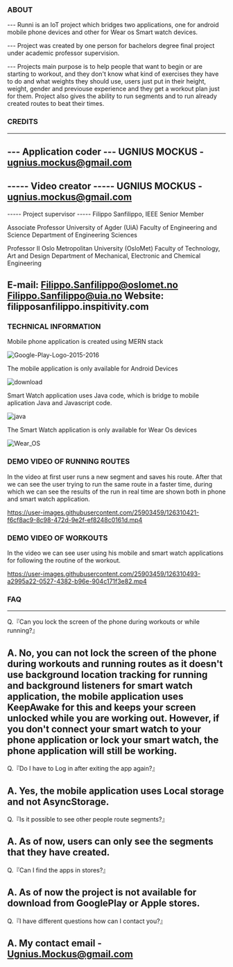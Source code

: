 ### ABOUT

--- Runni is an IoT project which bridges two applications, one for android mobile phone devices and other for Wear os Smart watch devices.

--- Project was created by one person for bachelors degree final project under academic professor supervision.

--- Projects main purpose is to help people that want to begin or are starting to workout, and they don't know what kind of exercises they have to do and what weights they should use, users just put in their height, weight, gender and previouse experience and they get a workout plan just for them. Project also gives the ability to run segments and to run already created routes to beat their times.

### CREDITS
-------------------------
--- Application coder ---
      UGNIUS MOCKUS - ugnius.mockus@gmail.com
-------------------------
----- Video creator -----
      UGNIUS MOCKUS - ugnius.mockus@gmail.com
-------------------------
----- Project supervisor -----
      Filippo Sanfilippo, IEEE Senior Member

Associate Professor
University of Agder (UiA)
Faculty of Engineering and Science
Department of Engineering Sciences

Professor II
Oslo Metropolitan University (OsloMet)
Faculty of Technology, Art and Design
Department of Mechanical, Electronic and Chemical Engineering

E-mail: Filippo.Sanfilippo@oslomet.no
        Filippo.Sanfilippo@uia.no
Website: filipposanfilippo.inspitivity.com
-------------------------
### TECHNICAL INFORMATION

Mobile phone application is created using MERN stack

![Google-Play-Logo-2015-2016](https://user-images.githubusercontent.com/25903459/126318648-3805077b-4359-4887-9166-2a4aa309e0ea.png)

The mobile application is only available for Android Devices 

![download](https://user-images.githubusercontent.com/25903459/126318792-25c7da61-25e5-413e-98f6-23eb3bb71d03.png)

Smart Watch application uses Java code, which is bridge to mobile aplication Java and Javascript code.

![java](https://user-images.githubusercontent.com/25903459/126332253-3c9d3dd5-4958-407d-aa79-f0d69d9314f7.png)

The Smart Watch application is only available for Wear Os devices

![Wear_OS](https://user-images.githubusercontent.com/25903459/126331944-516d2a84-bfe3-405f-b05f-7fea5ba3ddc4.png)


### DEMO VIDEO OF RUNNING ROUTES


In the video at first user runs a new segment and saves his route. After that we can see the user trying to run the same route in a faster time, during which we can see the results of the run in real time are shown both in phone and smart watch application.

https://user-images.githubusercontent.com/25903459/126310421-f6cf8ac9-8c98-472d-9e2f-ef8248c0161d.mp4

### DEMO VIDEO OF WORKOUTS

In the video we can see user using his mobile and smart watch applications for following the routine of the workout.

https://user-images.githubusercontent.com/25903459/126310493-a2995a22-0527-4382-b96e-904c171f3e82.mp4

### FAQ
------------------------------------------------------------------------------------
Q.『Can you lock the screen of the phone during workouts or while running?』

A. No, you can not lock the screen of the phone during workouts and running routes as it doesn't use background location tracking for running and background listeners for smart watch application, the mobile application uses KeepAwake for this and keeps your screen unlocked while you are working out. However, if you don't connect your smart watch to your phone application or lock your smart watch, the phone application will still be working.
------------------------------------------------------------------------------------
Q.『Do I have to Log in after exiting the app again?』

A. Yes, the mobile application uses Local storage and not AsyncStorage.
------------------------------------------------------------------------------------
Q.『Is it possible to see other people route segments?』

A. As of now, users can only see the segments that they have created.
------------------------------------------------------------------------------------
Q.『Can I find the apps in stores?』

A. As of now the project is not available for download from GooglePlay or Apple stores.
------------------------------------------------------------------------------------
Q.『I have different questions how can I contact you?』

A. My contact email - Ugnius.Mockus@gmail.com
------------------------------------------------------------------------------------
